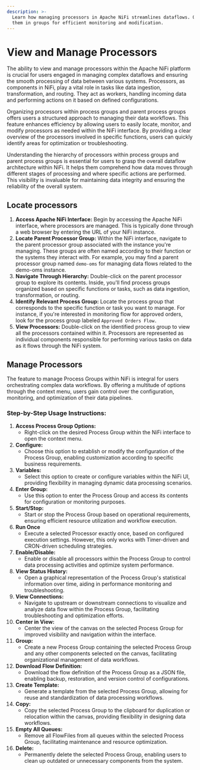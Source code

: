 ```yaml
---
description: >-
  Learn how managing processors in Apache NiFi streamlines dataflows. Organize
  them in groups for efficient monitoring and modification.
---
```


# View and Manage Processors

The ability to view and manage processors within the Apache NiFi platform is crucial for users engaged in managing complex dataflows and ensuring the smooth processing of data between various systems. Processors, as components in NiFi, play a vital role in tasks like data ingestion, transformation, and routing. They act as workers, handling incoming data and performing actions on it based on defined configurations.

Organizing processors within process groups and parent process groups offers users a structured approach to managing their data workflows. This feature enhances efficiency by allowing users to easily locate, monitor, and modify processors as needed within the NiFi interface. By providing a clear overview of the processors involved in specific functions, users can quickly identify areas for optimization or troubleshooting.

Understanding the hierarchy of processors within process groups and parent process groups is essential for users to grasp the overall dataflow architecture within NiFi. It helps them comprehend how data moves through different stages of processing and where specific actions are performed. This visibility is invaluable for maintaining data integrity and ensuring the reliability of the overall system.

## Locate processors

1. **Access Apache NiFi Interface:** Begin by accessing the Apache NiFi interface, where processors are managed. This is typically done through a web browser by entering the URL of your NiFi instance.
2. **Locate Parent Processor Group:** Within the NiFi interface, navigate to the parent processor group associated with the instance you're managing. These groups are often named according to their function or the systems they interact with. For example, you may find a parent processor group named `demo-oms` for managing data flows related to the demo-oms instance.
3. **Navigate Through Hierarchy:** Double-click on the parent processor group to explore its contents. Inside, you'll find process groups organized based on specific functions or tasks, such as data ingestion, transformation, or routing.
4. **Identify Relevant Process Group:** Locate the process group that corresponds to the specific function or task you want to manage. For instance, if you're interested in monitoring flow for approved orders, look for the process group labeled `Approved Orders Flow.`
5. **View Processors:** Double-click on the identified process group to view all the processors contained within it. Processors are represented as individual components responsible for performing various tasks on data as it flows through the NiFi system.

## Manage Processors

The feature to manage Process Groups within NiFi is integral for users orchestrating complex data workflows. By offering a multitude of options through the context menu, users gain control over the configuration, monitoring, and optimization of their data pipelines.

### Step-by-Step Usage Instructions:

1. **Access Process Group Options:**
   * Right-click on the desired Process Group within the NiFi interface to open the context menu.
2. **Configure:**
   * Choose this option to establish or modify the configuration of the Process Group, enabling customization according to specific business requirements.
3. **Variables:**
   * Select this option to create or configure variables within the NiFi UI, providing flexibility in managing dynamic data processing scenarios.
4. **Enter Group:**
   * Use this option to enter the Process Group and access its contents for configuration or monitoring purposes.
5. **Start/Stop:**
   * Start or stop the Process Group based on operational requirements, ensuring efficient resource utilization and workflow execution.
6. **Run Once**
   * Execute a selected Processor exactly once, based on configured execution settings. However, this only works with Timer-driven and CRON-driven scheduling strategies.
7. **Enable/Disable:**
   * Enable or disable all processors within the Process Group to control data processing activities and optimize system performance.
8. **View Status History:**
   * Open a graphical representation of the Process Group's statistical information over time, aiding in performance monitoring and troubleshooting.
9. **View Connections:**
   * Navigate to upstream or downstream connections to visualize and analyze data flow within the Process Group, facilitating troubleshooting and optimization efforts.
10. **Center in View:**
    * Center the view of the canvas on the selected Process Group for improved visibility and navigation within the interface.
11. **Group:**
    * Create a new Process Group containing the selected Process Group and any other components selected on the canvas, facilitating organizational management of data workflows.
12. **Download Flow Definition:**
    * Download the flow definition of the Process Group as a JSON file, enabling backup, restoration, and version control of configurations.
13. **Create Template:**
    * Generate a template from the selected Process Group, allowing for reuse and standardization of data processing workflows.
14. **Copy:**
    * Copy the selected Process Group to the clipboard for duplication or relocation within the canvas, providing flexibility in designing data workflows.
15. **Empty All Queues:**
    * Remove all FlowFiles from all queues within the selected Process Group, facilitating maintenance and resource optimization.
16. **Delete:**
    * Permanently delete the selected Process Group, enabling users to clean up outdated or unnecessary components from the system.
